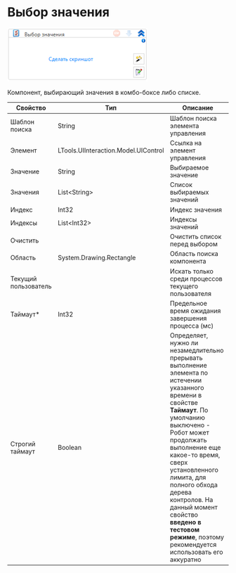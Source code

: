 # Выбор значения

![](<../../../.gitbook/assets/image (563).png>)

Компонент, выбирающий значения в комбо-боксе либо списке.

| Свойство             | Тип                                  | Описание                                            |
| -------------------- | ------------------------------------ | --------------------------------------------------- |
| Шаблон поиска        | String                               | Шаблон поиска элемента управления                   |
| Элемент              | LTools.UIInteraction.Model.UIControl | Ссылка на элемент управления                        |
| Значение             | String                               | Выбираемое значение                                 |
| Значения             | List\<String>                        | Список выбираемых значений                          |
| Индекс               | Int32                                | Индекс значения                                     |
| Индексы              | List\<Int32>                         | Индексы значений                                    |
| Очистить             |                                      | Очистить список перед выбором                       |
| Область              | System.Drawing.Rectangle             | Область поиска компонента                           |
| Текущий пользователь |                                      | Искать только среди процессов текущего пользователя |
| Таймаут\*            | Int32                                | Предельное время ожидания завершения процесса (мс)  |
| Строгий таймаут      | Boolean                              | Определяет, нужно ли незамедлительно прерывать выполнение элемента по истечении указанного времени в свойстве **Таймаут**. По умолчанию выключено - Робот может продолжать выполнение еще какое-то время, сверх установленного лимита, для полного обхода дерева контролов. На данный момент свойство **введено в тестовом режиме**, поэтому рекомендуется использовать его аккуратно |
